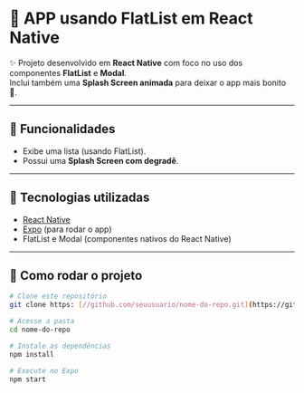 # 🌷 APP usando FlatList em React Native

✨ Projeto desenvolvido em **React Native** com foco no uso dos componentes **FlatList** e **Modal**.  
Inclui também uma **Splash Screen animada** para deixar o app mais bonito 💖.

---

## 📱 Funcionalidades
- Exibe uma lista (usando FlatList).
- Possui uma **Splash Screen com degradê**.

---

## 🚀 Tecnologias utilizadas
- [React Native](https://reactnative.dev/)
- [Expo](https://expo.dev/) (para rodar o app)
- FlatList e Modal (componentes nativos do React Native)

---

## 🌼 Como rodar o projeto
```bash
# Clone este repositório
git clone https: [//github.com/seuusuario/nome-do-repo.git](https://github.com/stefanynovais/MeuAppTcc.git)]
```

```bash
# Acesse a pasta
cd nome-do-repo
```

```bash
# Instale as dependências
npm install
```

```bash
# Execute no Expo
npm start
```

